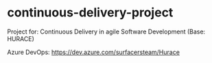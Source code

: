 # continuous-delivery-project
Project for: Continuous Delivery in agile Software Development (Base: HURACE)

Azure DevOps: https://dev.azure.com/surfacersteam/Hurace
